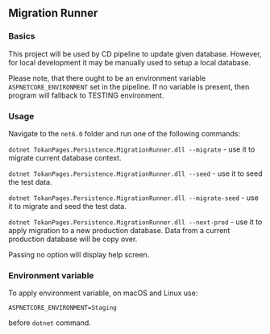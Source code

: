 ## Migration Runner

### Basics

This project will be used by CD pipeline to update given database. However, for local development it may be manually used to setup a local database.

Please note, that there ought to be an environment variable `ASPNETCORE_ENVIRONMENT` set in the pipeline. If no variable is present, then program will fallback to TESTING environment.

### Usage

Navigate to the `net6.0` folder and run one of the following commands:

`dotnet TokanPages.Persistence.MigrationRunner.dll --migrate` - use it to migrate current database context.

`dotnet TokanPages.Persistence.MigrationRunner.dll --seed` - use it to seed the test data.

`dotnet TokanPages.Persistence.MigrationRunner.dll --migrate-seed` - use it to migrate and seed the test data.

`dotnet TokanPages.Persistence.MigrationRunner.dll --next-prod` - use it to apply migration to a new production database. Data from a current production database will be copy over.

Passing no option will display help screen.

### Environment variable

To apply environment variable, on macOS and Linux use:

`ASPNETCORE_ENVIRONMENT=Staging`

before `dotnet` command.
